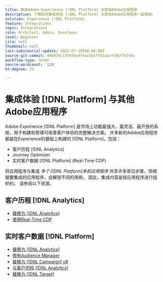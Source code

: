 ```yaml
---
title: 集成Adobe Experience [!DNL Platform] 与其他Adobe应用程序
description: 了解如何集成体验 [!DNL Platform] 与其他Adobe应用程序一起使用。
solution: Experience [!DNL Platform]
feature: Integrations
topic: Integrations
role: Architect, Admin, Developer
level: Beginner
jira: null
thumbnail: null
last-substantial-update: 2023-07-19T00:00:00Z
source-git-commit: 94b074c17e976e4f4acbb1ff41aacfc9bf74744c
workflow-type: tm+mt
source-wordcount: '120'
ht-degree: 7%

---
```



# 集成体验 [!DNL Platform] 与其他Adobe应用程序

Adobe Experience [!DNL Platform] 是市场上功能最强大、最灵活、最开放的系统，用于构建和管理可改善客户体验的完整解决方案。 许多新的Adobe应用程序都是在Experience的基础上构建的 [!DNL Platform]，包括：

* 客户历程 [!DNL Analytics]
* Journey Optimizer
* 实时客户数据 [!DNL Platform] (Real-Time CDP)

将应用程序与集成 _多个 [!DNL Platform]本机应用程序_ 共享许多常见步骤，但根据要集成的应用程序，会解锁不同的用例。 因此，集成内容是按应用程序进行组织的。 请参阅以下资源。


## 客户历程 [!DNL Analytics]

* [替换为 [!DNL Analytics]](../cja/customer-journey-analytics-analytics.md)
* [使用Real-Time CDP](../cja/cja-rtcdp.md)

## 实时客户数据 [!DNL Platform]

* [替换为 [!DNL Analytics]](../rtcdp/rtcdp-analytics.md)
* [带有Audience Manager](../rtcdp/rtcdp-aam.md)
* [替换为 [!DNL Campaign] v8](../rtcdp/rtcdp-campaign.md)
* [与客户历程 [!DNL Analytics]](../rtcdp/rtcdp-cja.md)
* [替换为 [!DNL Target]](../rtcdp/rtcdp-target.md)